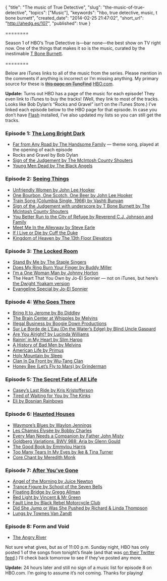{
  "title": "The music of True Detective",
  "slug": "the-music-of-true-detective",
  "topics": ["Music"],
  "keywords": "hbo, true detective, music, t bone burnett",
  "created_date": "2014-02-25 21:47:02",
  "short_url": "http://ahedg.es/107",
  "published": true
}

========

Season 1 of HBO&#8217;s True Detective is—bar none—the best show on TV right now. One of the things that makes it so is the music, curated by the inestimable <a href="http://www.tboneburnett.com/">T Bone Burnett</a>.

========

<p>Below are iTunes links to all of the music from the series. Please mention in the comments if anything is incorrect or I&#8217;m missing anything. My primary source for these is <s><a href="http://www.tunefind.com/show/true-detective/season-1">this page on TuneFind</a></s> <a href="http://www.hbo.com/true-detective/">HBO.com</a>.</p>

<p><strong>Update:</strong> Turns out HBO has a page of the music for each episode! They even link to iTunes to buy the tracks! (Well, they link to most of the tracks. Looks like Bob Dylan&#8217;s &#8220;Rocks and Gravel&#8221; isn&#8217;t on the iTunes Store.) I&#8217;ve linked each episode below to the HBO page for that episode. In case you don&#8217;t have <a href="http://www.apple.com/hotnews/thoughts-on-flash/">Flash</a> installed, I&#8217;ve also updated my lists so you can still get the tracks.</p>

<h3>Episode 1: <a href="http://www.hbo.com/true-detective/episodes/1/01-the-long-bright-dark/music.html">The Long Bright Dark</a></h3>
<ul>
	<li><a href="https://itunes.apple.com/us/album/far-from-any-road/id344654890?i=344656878">Far from Any Road by The Handsome Family</a> — theme song, played at the opening of each episode</li>
	<li>Rocks and Gravel by Bob Dylan</li>
	<li><a href="https://itunes.apple.com/us/album/sign-of-the-judgement/id263177181?i=263177188">Sign of the Judgement by The McIntosh County Shouters</a></li>
	<li><a href="https://itunes.apple.com/us/album/young-men-dead/id658014951?i=658014960">Young Men Dead by The Black Angels</a></li>
</ul>
<h3>Episode 2: <a href="http://www.hbo.com/true-detective/episodes/1/02-seeing-things/music.html">Seeing Things</a></h3>
<ul>
	<li><a href="https://itunes.apple.com/us/album/unfriendly-woman/id410401890?i=410402053">Unfriendly Women by John Lee Hooker</a></li>
	<li><a href="https://itunes.apple.com/us/album/one-bourbon-one-scotch-one/id25283?i=27991249">One Bourbon, One Scotch, One Beer by John Lee Hooker</a></li>
	<li><a href="https://itunes.apple.com/us/album/train-song-columbia-single/id265096293?i=265096509">Train Song (Columbia Single, 1966) by Vashti Bunyan</a></li>
	<li><a href="https://itunes.apple.com/us/album/sign-of-the-judgement/id263188318?i=263190867">Sign of the Judgement with underscore by T Bone Burnett by The McIntosh County Shouters</a></li>
	<li><a href="https://itunes.apple.com/us/album/you-better-run-to-city-refuge/id263177181?i=263177484">You Better Run to the City of Refuge by Reverend C.J. Johnson and Family</a></li>
	<li><a href="https://itunes.apple.com/us/album/meet-me-in-the-alleyway/id508920444?i=508920960">Meet Me In the Alleyway by Steve Earle</a></li>
	<li><a href="https://itunes.apple.com/us/album/if-i-live-or-if-i-die-bonus-track/id365359262?i=365359610">If I Live or Die by Cuff the Duke</a></li>
	<li><a href="https://itunes.apple.com/us/album/kingdom-of-heaven/id199501700?i=199502190">Kingdom of Heaven by The 13th Floor Elevators</a></li>
</ul>
<h3>Episode 3: <a href="http://www.hbo.com/true-detective/episodes/1/03-the-locked-room/music.html">The Locked Room</a></h3>
<ul>
	<li><a href="https://itunes.apple.com/us/album/stand-by-me/id404862744?i=404863003">Stand By Me by The Staple Singers</a></li>
	<li><a href="https://itunes.apple.com/us/album/does-my-ring-burn-your-finger/id294878788?i=294878833">Does My Ring Burn Your Finger by Buddy Miller</a></li>
	<li><a href="https://itunes.apple.com/us/album/im-a-one-woman-man/id168394286?i=168394340">I&#8217;m a One Woman Man by Johnny Horton</a></li>
	<li>The Heart That You Own by Jo-El Sonnier — not on iTunes, but here&#8217;s <a href="https://itunes.apple.com/us/album/the-heart-that-you-own/id302299331?i=302299352">the Dwight Yoakam version</a></li>
	<li><a href="https://itunes.apple.com/us/album/evangeline-special/id2481564?i=2481486">Evangeline Special by Jo-El Sonnier</a></li>
</ul>
<h3>Episode 4: <a href="http://www.hbo.com/true-detective/episodes/1/04-who-goes-there/music.html">Who Goes There</a></h3>
<ul>
	<li><a href="https://itunes.apple.com/us/album/bring-it-to-jerome/id522869?i=522791">Bring It to Jerome by Bo Diddley</a></li>
	<li><a href="https://itunes.apple.com/us/album/the-brain-center-at-whipples/id65715761?i=65715317">The Brain Center at Whipples by Melvins</a></li>
	<li><a href="https://itunes.apple.com/us/album/illegal-business/id299671267?i=299671286">Illegal Business by Boogie Down Productions</a></li>
	<li><a href="https://itunes.apple.com/us/album/sur-le-borde-leau-on-waters/id310284724?i=310284755">Sur Le Borde de L&#8217;Eau (On the Water&#8217;s Edge) by Blind Uncle Gaspard</a></li>
	<li><a href="https://itunes.apple.com/us/album/are-you-alright/id214310278?i=214310280">Are You Alright? by Lucinda Williams</a></li>
	<li><a href="https://itunes.apple.com/us/album/rainin-in-my-heart/id357653?i=357627">Rainin&#8217; in My Heart by Slim Harpo</a></li>
	<li><a href="https://itunes.apple.com/us/album/a-history-of-bad-men/id201321804?i=201321933">A History of Bad Men by Melvins</a></li>
	<li><a href="https://itunes.apple.com/us/album/american-life/id109092?i=109072">American Life by Primus</a></li>
	<li><a href="https://itunes.apple.com/us/album/holy-mountain/id43359181?i=43358579">Holy Mountain by Sleep</a></li>
	<li><a href="https://itunes.apple.com/us/album/clan-in-da-front/id254985185?i=254985383">Clan In Da Front by Wu-Tang Clan</a></li>
	<li><a href="https://itunes.apple.com/us/album/honey-bee-lets-fly-to-mars/id262482800?i=262483419">Honey Bee (Let&#8217;s Fly to Mars) by Grinderman</a></li>
</ul>
<h3>Episode 5: <a href="http://www.hbo.com/true-detective/episodes/1/05-the-secret-fate-of-all-life/music.html">The Secret Fate of All Life</a></h3>
<ul>
	<li><a href="https://itunes.apple.com/us/album/caseys-last-ride/id193760680?i=193760999">Casey&#8217;s Last Ride by Kris Kristofferson</a></li>
	<li><a href="https://itunes.apple.com/us/album/tired-of-waiting-for-you/id678717784?i=678718283">Tired of Waiting for You by The Kinks</a></li>
	<li><a href="https://itunes.apple.com/us/album/eli/id628044053?i=628044056">Eli by Bosnian Rainbows</a></li>
</ul>
<h3>Episode 6: <a href="http://www.hbo.com/true-detective/episodes/1/06-haunted-houses/music.html">Haunted Houses</a></h3>
<ul>
	<li><a href="https://itunes.apple.com/us/album/waymores-blues/id385558807?i=385558978">Waymore&#8217;s Blues by Waylon Jennings</a></li>
	<li><a href="https://itunes.apple.com/us/album/les-champs-elysee/id307416903?i=307416948">Les Champs Élysée by Bobby Charles</a></li>
	<li><a href="https://itunes.apple.com/us/album/everyman-needs-a-companion/id669285159?i=669285380">Every Man Needs a Companion by Father John Misty</a></li>
	<li><a href="https://itunes.apple.com/us/album/goldberg-variations-bwv-988/id201258290?i=201258302">Goldberg Variations, BWV 988: Aria by Glenn Gould</a></li>
	<li><a href="https://itunes.apple.com/us/album/the-good-book/id529612249?i=529612413">The Good Book by Emmylou Harris</a></li>
	<li><a href="https://itunes.apple.com/us/album/too-many-tears-in-my-eyes/id767015156?i=767015278">Too Many Tears In My Eyes by Ike & Tina Turner</a></li>
	<li><a href="https://itunes.apple.com/us/album/core-chant/id202990528?i=202990592">Core Chant by Meredith Monk</a></li>
</ul>
<h3>Episode 7: <a href="http://www.hbo.com/true-detective/episodes/1/07-after-youve-gone/music.html">After You&#8217;ve Gone</a></h3>
<ul>
	<li><a href="https://itunes.apple.com/us/album/angel-of-the-morning/id441801721?i=441801787">Angel of the Morning by Juice Newton</a></li>
	<li><a href="https://itunes.apple.com/us/album/trance-figure/id276978602?i=276978712">Trance Figure by School of the Seven Bells</a></li>
	<li><a href="https://itunes.apple.com/us/album/floating-bridge/id414080879?i=414080882">Floating Bridge by Gregg Allman</a></li>
	<li><a href="https://itunes.apple.com/us/album/red-light/id65638248?i=65637833">Red Light by Vincent & Mr Green</a></li>
	<li><a href="https://itunes.apple.com/us/album/fault-line/id303187513?i=303187519">Fault Line by Black Rebel Motorcycle Club</a></li>
	<li><a href="https://itunes.apple.com/us/album/did-she-jump-or-was-she-pushed/id162575497?i=162576108">Did She Jump or Was She Pushed by Richard & Linda Thompson</a></li>
	<li><a href="https://itunes.apple.com/us/album/lungs/id295792566?i=295792572">Lungs by Townes Van Zandt</a></li>
</ul>
<h3>Episode 8: Form and Void</h3>
<ul>
	<li><a href="https://itunes.apple.com/us/album/angry-river-feat.-father-john/id836745989?i=836746005">The Angry River</a></li>
</ul>
<p>Not sure what gives, but as of 11:00 p.m. Sunday night, HBO has only posted 1 of the songs from tonight&#8217;s finale (and that was <a href="https://twitter.com/HBO/status/442890147097772032">on their Twitter feed</a>.) I&#8217;ll check back tomorrow to see if they&#8217;ve posted any more.</p>
<p><strong>Update:</strong> 24 hours later and still no sign of a music list for episode 8 on HBO.com. I&#8217;m going to assume it&#8217;s not coming. Thanks for playing!</p>

